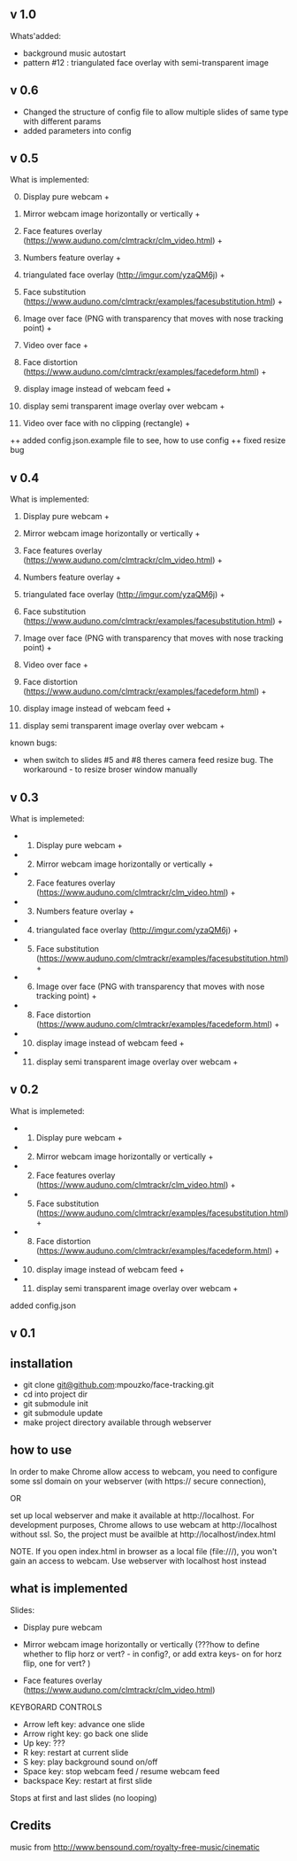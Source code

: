v 1.0
--------------------------


Whats'added:
- background music autostart
- pattern #12 : triangulated face overlay with semi-transparent image



v 0.6
--------------------
- Changed the structure of config file to allow multiple slides of same type with different params
- added parameters into config



v 0.5
----------
What is implemented:


0. Display pure webcam + 
1. Mirror webcam image horizontally or vertically + 
2. Face features overlay (https://www.auduno.com/clmtrackr/clm_video.html) + 
3. Numbers feature overlay +
4. triangulated face overlay (http://imgur.com/yzaQM6j)  +
5. Face substitution (https://www.auduno.com/clmtrackr/examples/facesubstitution.html) +
6. Image over face (PNG with transparency that moves with nose tracking point) +
7. Video over face + 
8. Face distortion (https://www.auduno.com/clmtrackr/examples/facedeform.html) +

10. display image instead of webcam feed +
11. display semi transparent image overlay over webcam +
12. Video over face with no clipping (rectangle) + 


++ added config.json.example file to see, how to use config
++ fixed resize bug


v 0.4
----------
What is implemented:


1. Display pure webcam + 
2. Mirror webcam image horizontally or vertically + 
2. Face features overlay (https://www.auduno.com/clmtrackr/clm_video.html) + 
3. Numbers feature overlay +
4. triangulated face overlay (http://imgur.com/yzaQM6j)  +
5. Face substitution (https://www.auduno.com/clmtrackr/examples/facesubstitution.html) +
6. Image over face (PNG with transparency that moves with nose tracking point) +
7. Video over face + 
8. Face distortion (https://www.auduno.com/clmtrackr/examples/facedeform.html) +

10. display image instead of webcam feed +
11. display semi transparent image overlay over webcam +


known bugs:
- when switch to slides #5 and #8  theres camera feed resize bug. The workaround - to resize broser window manually

v 0.3
----------
What is implemeted:

- 1. Display pure webcam + 
- 2. Mirror webcam image horizontally or vertically + 
- 2. Face features overlay (https://www.auduno.com/clmtrackr/clm_video.html) + 
- 3. Numbers feature overlay +
- 4. triangulated face overlay (http://imgur.com/yzaQM6j)  +
- 5. Face substitution (https://www.auduno.com/clmtrackr/examples/facesubstitution.html) +
- 6. Image over face (PNG with transparency that moves with nose tracking point) +

- 8. Face distortion (https://www.auduno.com/clmtrackr/examples/facedeform.html) +

- 10. display image instead of webcam feed +
- 11. display semi transparent image overlay over webcam +



v 0.2
----------

What is implemeted:

- 1. Display pure webcam + 
- 2. Mirror webcam image horizontally or vertically + 
- 2. Face features overlay (https://www.auduno.com/clmtrackr/clm_video.html) + 

- 5. Face substitution (https://www.auduno.com/clmtrackr/examples/facesubstitution.html) +

- 8. Face distortion (https://www.auduno.com/clmtrackr/examples/facedeform.html) +

- 10. display image instead of webcam feed +
- 11. display semi transparent image overlay over webcam +


added config.json 




v 0.1
-----------------

installation
-------------
- git clone git@github.com:mpouzko/face-tracking.git
- cd into project dir
- git submodule init
- git submodule update
- make project directory available through webserver


how to use 
---------------------
In order to make Chrome allow access to webcam, you need to configure some ssl domain on your webserver (with https:// secure connection), 

OR 

set up local webserver and make it available at http://localhost.
For development purposes, Chrome allows to use webcam at http://localhost without ssl. So, the project must be availble at http://localhost/index.html

NOTE. If you open index.html in browser as a local file (file:///), you won't gain an access to webcam. Use webserver with localhost host instead




what is implemented
---------------------
Slides:

- Display pure webcam

- Mirror webcam image horizontally or vertically (???how to define whether to flip horz or vert? - in config?, or add extra keys- on for horz flip, one for vert? )

- Face features overlay (https://www.auduno.com/clmtrackr/clm_video.html) 



KEYBORARD CONTROLS 

- Arrow left key: advance one slide 
- Arrow right key: go back one slide 
- Up key: ???
- R key: restart at current slide 
- S key: play background sound on/off 
- Space key: stop webcam feed / resume webcam feed 
- backspace Key: restart at first slide 

Stops at first and last slides (no looping) 







Credits
------------------

music from http://www.bensound.com/royalty-free-music/cinematic
